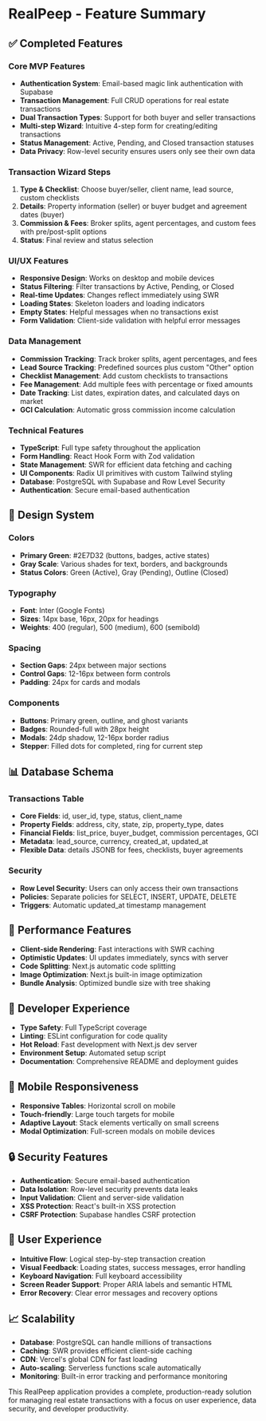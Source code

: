 # RealPeep - Feature Summary

## ✅ Completed Features

### Core MVP Features
- **Authentication System**: Email-based magic link authentication with Supabase
- **Transaction Management**: Full CRUD operations for real estate transactions
- **Dual Transaction Types**: Support for both buyer and seller transactions
- **Multi-step Wizard**: Intuitive 4-step form for creating/editing transactions
- **Status Management**: Active, Pending, and Closed transaction statuses
- **Data Privacy**: Row-level security ensures users only see their own data

### Transaction Wizard Steps
1. **Type & Checklist**: Choose buyer/seller, client name, lead source, custom checklists
2. **Details**: Property information (seller) or buyer budget and agreement dates (buyer)
3. **Commission & Fees**: Broker splits, agent percentages, and custom fees with pre/post-split options
4. **Status**: Final review and status selection

### UI/UX Features
- **Responsive Design**: Works on desktop and mobile devices
- **Status Filtering**: Filter transactions by Active, Pending, or Closed
- **Real-time Updates**: Changes reflect immediately using SWR
- **Loading States**: Skeleton loaders and loading indicators
- **Empty States**: Helpful messages when no transactions exist
- **Form Validation**: Client-side validation with helpful error messages

### Data Management
- **Commission Tracking**: Track broker splits, agent percentages, and fees
- **Lead Source Tracking**: Predefined sources plus custom "Other" option
- **Checklist Management**: Add custom checklists to transactions
- **Fee Management**: Add multiple fees with percentage or fixed amounts
- **Date Tracking**: List dates, expiration dates, and calculated days on market
- **GCI Calculation**: Automatic gross commission income calculation

### Technical Features
- **TypeScript**: Full type safety throughout the application
- **Form Handling**: React Hook Form with Zod validation
- **State Management**: SWR for efficient data fetching and caching
- **UI Components**: Radix UI primitives with custom Tailwind styling
- **Database**: PostgreSQL with Supabase and Row Level Security
- **Authentication**: Secure email-based authentication

## 🎨 Design System

### Colors
- **Primary Green**: #2E7D32 (buttons, badges, active states)
- **Gray Scale**: Various shades for text, borders, and backgrounds
- **Status Colors**: Green (Active), Gray (Pending), Outline (Closed)

### Typography
- **Font**: Inter (Google Fonts)
- **Sizes**: 14px base, 16px, 20px for headings
- **Weights**: 400 (regular), 500 (medium), 600 (semibold)

### Spacing
- **Section Gaps**: 24px between major sections
- **Control Gaps**: 12-16px between form controls
- **Padding**: 24px for cards and modals

### Components
- **Buttons**: Primary green, outline, and ghost variants
- **Badges**: Rounded-full with 28px height
- **Modals**: 24dp shadow, 12-16px border radius
- **Stepper**: Filled dots for completed, ring for current step

## 📊 Database Schema

### Transactions Table
- **Core Fields**: id, user_id, type, status, client_name
- **Property Fields**: address, city, state, zip, property_type, dates
- **Financial Fields**: list_price, buyer_budget, commission percentages, GCI
- **Metadata**: lead_source, currency, created_at, updated_at
- **Flexible Data**: details JSONB for fees, checklists, buyer agreements

### Security
- **Row Level Security**: Users can only access their own transactions
- **Policies**: Separate policies for SELECT, INSERT, UPDATE, DELETE
- **Triggers**: Automatic updated_at timestamp management

## 🚀 Performance Features

- **Client-side Rendering**: Fast interactions with SWR caching
- **Optimistic Updates**: UI updates immediately, syncs with server
- **Code Splitting**: Next.js automatic code splitting
- **Image Optimization**: Next.js built-in image optimization
- **Bundle Analysis**: Optimized bundle size with tree shaking

## 🔧 Developer Experience

- **Type Safety**: Full TypeScript coverage
- **Linting**: ESLint configuration for code quality
- **Hot Reload**: Fast development with Next.js dev server
- **Environment Setup**: Automated setup script
- **Documentation**: Comprehensive README and deployment guides

## 📱 Mobile Responsiveness

- **Responsive Tables**: Horizontal scroll on mobile
- **Touch-friendly**: Large touch targets for mobile
- **Adaptive Layout**: Stack elements vertically on small screens
- **Modal Optimization**: Full-screen modals on mobile devices

## 🔒 Security Features

- **Authentication**: Secure email-based authentication
- **Data Isolation**: Row-level security prevents data leaks
- **Input Validation**: Client and server-side validation
- **XSS Protection**: React's built-in XSS protection
- **CSRF Protection**: Supabase handles CSRF protection

## 🎯 User Experience

- **Intuitive Flow**: Logical step-by-step transaction creation
- **Visual Feedback**: Loading states, success messages, error handling
- **Keyboard Navigation**: Full keyboard accessibility
- **Screen Reader Support**: Proper ARIA labels and semantic HTML
- **Error Recovery**: Clear error messages and recovery options

## 📈 Scalability

- **Database**: PostgreSQL can handle millions of transactions
- **Caching**: SWR provides efficient client-side caching
- **CDN**: Vercel's global CDN for fast loading
- **Auto-scaling**: Serverless functions scale automatically
- **Monitoring**: Built-in error tracking and performance monitoring

This RealPeep application provides a complete, production-ready solution for managing real estate transactions with a focus on user experience, data security, and developer productivity.
